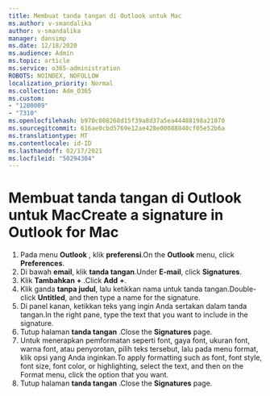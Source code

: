 ```yaml
---
title: Membuat tanda tangan di Outlook untuk Mac
ms.author: v-smandalika
author: v-smandalika
manager: dansimp
ms.date: 12/18/2020
ms.audience: Admin
ms.topic: article
ms.service: o365-administration
ROBOTS: NOINDEX, NOFOLLOW
localization_priority: Normal
ms.collection: Adm_O365
ms.custom:
- "1200009"
- "7310"
ms.openlocfilehash: b970c008268d15f39a8d37a5ea44488198a21070
ms.sourcegitcommit: 616ae0cbd5769e12ae428e00088840cf05e52b6a
ms.translationtype: MT
ms.contentlocale: id-ID
ms.lasthandoff: 02/17/2021
ms.locfileid: "50294304"
---
```

# <a name="create-a-signature-in-outlook-for-mac"></a><span data-ttu-id="76add-102">Membuat tanda tangan di Outlook untuk Mac</span><span class="sxs-lookup"><span data-stu-id="76add-102">Create a signature in Outlook for Mac</span></span>

1.  <span data-ttu-id="76add-103">Pada menu **Outlook** , klik **preferensi**.</span><span class="sxs-lookup"><span data-stu-id="76add-103">On the **Outlook** menu, click **Preferences**.</span></span>
2.  <span data-ttu-id="76add-104">Di bawah **email**, klik **tanda tangan**.</span><span class="sxs-lookup"><span data-stu-id="76add-104">Under **E-mail**, click **Signatures**.</span></span>
3.  <span data-ttu-id="76add-105">Klik **Tambahkan** **+** .</span><span class="sxs-lookup"><span data-stu-id="76add-105">Click **Add** **+**.</span></span>
4.  <span data-ttu-id="76add-106">Klik ganda **tanpa judul**, lalu ketikkan nama untuk tanda tangan.</span><span class="sxs-lookup"><span data-stu-id="76add-106">Double-click **Untitled**, and then type a name for the signature.</span></span>
5.  <span data-ttu-id="76add-107">Di panel kanan, ketikkan teks yang ingin Anda sertakan dalam tanda tangan.</span><span class="sxs-lookup"><span data-stu-id="76add-107">In the right pane, type the text that you want to include in the signature.</span></span>
6.  <span data-ttu-id="76add-108">Tutup halaman **tanda tangan** .</span><span class="sxs-lookup"><span data-stu-id="76add-108">Close the **Signatures** page.</span></span>
7.  <span data-ttu-id="76add-109">Untuk menerapkan pemformatan seperti font, gaya font, ukuran font, warna font, atau penyorotan, pilih teks tersebut, lalu pada menu format, klik opsi yang Anda inginkan.</span><span class="sxs-lookup"><span data-stu-id="76add-109">To apply formatting such as font, font style, font size, font color, or highlighting, select the text, and then on the Format menu, click the option that you want.</span></span>
8.  <span data-ttu-id="76add-110">Tutup halaman **tanda tangan** .</span><span class="sxs-lookup"><span data-stu-id="76add-110">Close the **Signatures** page.</span></span>
